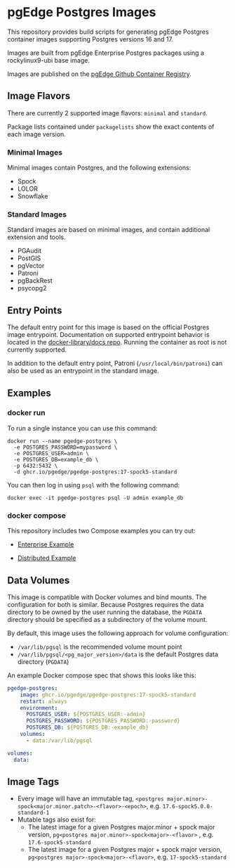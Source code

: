 # pgEdge Postgres Images

This repository provides build scripts for generating pgEdge Postgres container images supporting Postgres versions 16 and 17.

Images are built from pgEdge Enterprise Postgres packages using a rockylinux9-ubi base image. 

Images are published on the [pgEdge Github Container Registry](https://github.com/orgs/pgEdge/packages/container/package/pgedge-postgres).

## Image Flavors

There are currently 2 supported image flavors: `minimal` and `standard`. 

Package lists contained under `packagelists` show the exact contents of each image version.

### Minimal Images

Minimal images contain Postgres, and the following extensions:

- Spock
- LOLOR
- Snowflake

### Standard Images

Standard images are based on minimal images, and contain additional extension and tools.

- PGAudit
- PostGIS
- pgVector
- Patroni
- pgBackRest
- psycopg2

## Entry Points

The default entry point for this image is based on the official Postgres image entrypoint. Documentation on supported entrypoint behavior is located in the [docker-library/docs repo](https://github.com/docker-library/docs/blob/master/postgres/README.md). Running the container as root is not currently supported.

In addition to the default entry point, Patroni (`/usr/local/bin/patroni`) can also be used as an entrypoint in the standard image.

## Examples

### docker run

To run a single instance you can use this command:

```
docker run --name pgedge-postgres \
  -e POSTGRES_PASSWORD=mypassword \
  -e POSTGRES_USER=admin \
  -e POSTGRES_DB=example_db \
  -p 6432:5432 \
  -d ghcr.io/pgedge/pgedge-postgres:17-spock5-standard
```

You can then log in using `psql` with the following command:

```
docker exec -it pgedge-postgres psql -U admin example_db
```

### docker compose

This repository includes two Compose examples you can try out:

- [Enterprise Example](https://github.com/pgEdge/postgres-images/tree/Feature/PLAT-277/Add-a-pgedge-distributed-example-to-postgres-images/examples/compose/enterprise)

- [Distributed Example](https://github.com/pgEdge/postgres-images/tree/Feature/PLAT-277/Add-a-pgedge-distributed-example-to-postgres-images/examples/compose/distributed)

## Data Volumes

This image is compatible with Docker volumes and bind mounts. The configuration
for both is similar. Because Postgres requires the data directory to be owned
by the user running the database, the `PGDATA` directory should be specified as
a subdirectory of the volume mount.

By default, this image uses the following approach for volume configuration:

- `/var/lib/pgsql` is the recommended volume mount point
- `/var/lib/pgsql/<pg_major_version>/data` is the default Postgres data directory (`PGDATA`)

An example Docker compose spec that shows this looks like this:

```yaml
pgedge-postgres:
    image: ghcr.io/pgedge/pgedge-postgres:17-spock5-standard
    restart: always
    environment:
      POSTGRES_USER: ${POSTGRES_USER:-admin}
      POSTGRES_PASSWORD: ${POSTGRES_PASSWORD:-password}
      POSTGRES_DB: ${POSTGRES_DB:-example_db}
    volumes:
      - data:/var/lib/pgsql

volumes:
  data:
```

## Image Tags

- Every image will have an immutable tag, `<postgres major.minor>-spock<major.minor.patch>-<flavor>-<epoch>`, e.g. `17.6-spock5.0.0-standard-1`
- Mutable tags also exist for:
  - The latest image for a given Postgres major.minor + spock major version, `pg<postgres major.minor>-spock<major>-<flavor>` , e.g. `17.6-spock5-standard`
  - The latest image for a given Postgres major + spock major version, `pg<postgres major>-spock<major>-<flavor>`, e.g. `17-spock5-standard`

